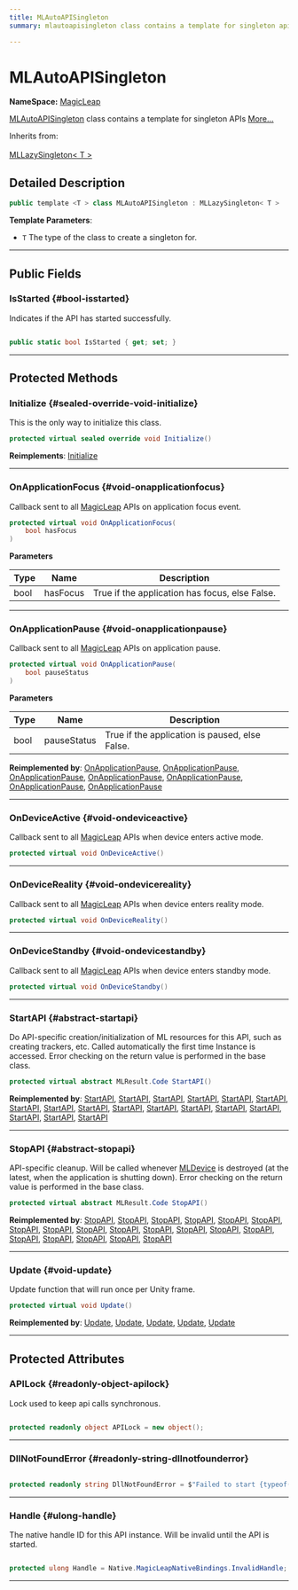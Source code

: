 ```yaml
---
title: MLAutoAPISingleton
summary: mlautoapisingleton class contains a template for singleton apis 

---
```


# MLAutoAPISingleton



**NameSpace:** 
[MagicLeap](/versioned_docs/version-31-Aug-2023/unity-api/api/UnityEngine.XR.MagicLeap/UnityEngine.XR.MagicLeap.md) 


[MLAutoAPISingleton](/versioned_docs/version-31-Aug-2023/unity-api/api/UnityEngine.XR.MagicLeap/UnityEngine.XR.MagicLeap.MLAutoAPISingleton.md) class contains a template for singleton APIs   [More...](#detailed-description)  


Inherits from: <br></br>[MLLazySingleton< T >](/versioned_docs/version-31-Aug-2023/unity-api/api/UnityEngine.XR.MagicLeap/UnityEngine.XR.MagicLeap.MLLazySingleton.md)



## Detailed Description

```csharp
public template <T > class MLAutoAPISingleton : MLLazySingleton< T > 
```


**Template Parameters**: 

  * `T` The type of the class to create a singleton for. 






-----------



## Public Fields

### IsStarted {#bool-isstarted}

Indicates if the API has started successfully. 

```csharp

public static bool IsStarted { get; set; }

```






-----------

## Protected Methods

### Initialize {#sealed-override-void-initialize}

This is the only way to initialize this class. 

```csharp
protected virtual sealed override void Initialize()
```




**Reimplements**: [Initialize](/versioned_docs/version-31-Aug-2023/unity-api/api/UnityEngine.XR.MagicLeap/UnityEngine.XR.MagicLeap.MLLazySingleton.md#void-initialize)



-----------

### OnApplicationFocus {#void-onapplicationfocus}

Callback sent to all [MagicLeap](/versioned_docs/version-31-Aug-2023/unity-api/api/UnityEngine.XR.MagicLeap/UnityEngine.XR.MagicLeap.md) APIs on application focus event. 

```csharp
protected virtual void OnApplicationFocus(
    bool hasFocus
)
```


**Parameters**

| Type | Name  | Description  | 
|--|--|--|
| bool |hasFocus|True if the application has focus, else False. |






-----------

### OnApplicationPause {#void-onapplicationpause}

Callback sent to all [MagicLeap](/versioned_docs/version-31-Aug-2023/unity-api/api/UnityEngine.XR.MagicLeap/UnityEngine.XR.MagicLeap.md) APIs on application pause. 

```csharp
protected virtual void OnApplicationPause(
    bool pauseStatus
)
```


**Parameters**

| Type | Name  | Description  | 
|--|--|--|
| bool |pauseStatus|True if the application is paused, else False. |




**Reimplemented by**: [OnApplicationPause](/versioned_docs/version-31-Aug-2023/unity-api/api/UnityEngine.XR.MagicLeap/MLVoice/UnityEngine.XR.MagicLeap.MLVoice.md#override-void-onapplicationpause), [OnApplicationPause](/versioned_docs/version-31-Aug-2023/unity-api/api/UnityEngine.XR.MagicLeap/MLEyeCalibration/UnityEngine.XR.MagicLeap.MLEyeCalibration.md#override-void-onapplicationpause), [OnApplicationPause](/versioned_docs/version-31-Aug-2023/unity-api/api/UnityEngine.XR.MagicLeap/MLHeadsetFit/UnityEngine.XR.MagicLeap.MLHeadsetFit.md#override-void-onapplicationpause), [OnApplicationPause](/versioned_docs/version-31-Aug-2023/unity-api/api/UnityEngine.XR.MagicLeap/MLCVCamera/UnityEngine.XR.MagicLeap.MLCVCamera.md#override-void-onapplicationpause), [OnApplicationPause](/versioned_docs/version-31-Aug-2023/unity-api/api/UnityEngine.XR.MagicLeap/MLMarkerTracker/UnityEngine.XR.MagicLeap.MLMarkerTracker.md#override-void-onapplicationpause), [OnApplicationPause](/versioned_docs/version-31-Aug-2023/unity-api/api/UnityEngine.XR.MagicLeap/MLWorldCamera/UnityEngine.XR.MagicLeap.MLWorldCamera.md#override-void-onapplicationpause), [OnApplicationPause](/versioned_docs/version-31-Aug-2023/unity-api/api/UnityEngine.XR.MagicLeap/MLDepthCamera/UnityEngine.XR.MagicLeap.MLDepthCamera.md#override-void-onapplicationpause)



-----------

### OnDeviceActive {#void-ondeviceactive}

Callback sent to all [MagicLeap](/versioned_docs/version-31-Aug-2023/unity-api/api/UnityEngine.XR.MagicLeap/UnityEngine.XR.MagicLeap.md) APIs when device enters active mode. 

```csharp
protected virtual void OnDeviceActive()
```






-----------

### OnDeviceReality {#void-ondevicereality}

Callback sent to all [MagicLeap](/versioned_docs/version-31-Aug-2023/unity-api/api/UnityEngine.XR.MagicLeap/UnityEngine.XR.MagicLeap.md) APIs when device enters reality mode. 

```csharp
protected virtual void OnDeviceReality()
```






-----------

### OnDeviceStandby {#void-ondevicestandby}

Callback sent to all [MagicLeap](/versioned_docs/version-31-Aug-2023/unity-api/api/UnityEngine.XR.MagicLeap/UnityEngine.XR.MagicLeap.md) APIs when device enters standby mode. 

```csharp
protected virtual void OnDeviceStandby()
```






-----------

### StartAPI {#abstract-startapi}

Do API-specific creation/initialization of ML resources for this API, such as creating trackers, etc. Called automatically the first time  Instance  is accessed. Error checking on the return value is performed in the base class. 

```csharp
protected virtual abstract MLResult.Code StartAPI()
```




**Reimplemented by**: [StartAPI](/versioned_docs/version-31-Aug-2023/unity-api/api/UnityEngine.XR.MagicLeap/MLPowerManager/UnityEngine.XR.MagicLeap.MLPowerManager.md#override-startapi), [StartAPI](/versioned_docs/version-31-Aug-2023/unity-api/api/UnityEngine.XR.MagicLeap/MLNotifications/UnityEngine.XR.MagicLeap.MLNotifications.md#override-startapi), [StartAPI](/versioned_docs/version-31-Aug-2023/unity-api/api/UnityEngine.XR.MagicLeap/MLGazeRecognition/UnityEngine.XR.MagicLeap.MLGazeRecognition.md#override-startapi), [StartAPI](/versioned_docs/version-31-Aug-2023/unity-api/api/UnityEngine.XR.MagicLeap/MLEyeCamera/UnityEngine.XR.MagicLeap.MLEyeCamera.md#override-startapi), [StartAPI](/versioned_docs/version-31-Aug-2023/unity-api/api/UnityEngine.XR.MagicLeap/MLSpace/UnityEngine.XR.MagicLeap.MLSpace.md#override-startapi), [StartAPI](/versioned_docs/version-31-Aug-2023/unity-api/api/UnityEngine.XR.MagicLeap/MLCVCamera/UnityEngine.XR.MagicLeap.MLCVCamera.md#override-startapi), [StartAPI](/versioned_docs/version-31-Aug-2023/unity-api/api/UnityEngine.XR.MagicLeap/MLEyeCalibration/UnityEngine.XR.MagicLeap.MLEyeCalibration.md#override-startapi), [StartAPI](/versioned_docs/version-31-Aug-2023/unity-api/api/UnityEngine.XR.MagicLeap/MLPermissions/UnityEngine.XR.MagicLeap.MLPermissions.md#override-startapi), [StartAPI](/versioned_docs/version-31-Aug-2023/unity-api/api/UnityEngine.XR.MagicLeap/MLHeadsetFit/UnityEngine.XR.MagicLeap.MLHeadsetFit.md#override-startapi), [StartAPI](/versioned_docs/version-31-Aug-2023/unity-api/api/UnityEngine.XR.MagicLeap/MLOcclusion/UnityEngine.XR.MagicLeap.MLOcclusion.md#override-startapi), [StartAPI](/versioned_docs/version-31-Aug-2023/unity-api/api/UnityEngine.XR.MagicLeap/MLAnchors/UnityEngine.XR.MagicLeap.MLAnchors.md#override-startapi), [StartAPI](/versioned_docs/version-31-Aug-2023/unity-api/api/UnityEngine.XR.MagicLeap/MLWorldCamera/UnityEngine.XR.MagicLeap.MLWorldCamera.md#override-startapi), [StartAPI](/versioned_docs/version-31-Aug-2023/unity-api/api/UnityEngine.XR.MagicLeap/MLWebRTC/UnityEngine.XR.MagicLeap.MLWebRTC.md#override-startapi), [StartAPI](/versioned_docs/version-31-Aug-2023/unity-api/api/UnityEngine.XR.MagicLeap/MLMarkerTracker/UnityEngine.XR.MagicLeap.MLMarkerTracker.md#override-startapi), [StartAPI](/versioned_docs/version-31-Aug-2023/unity-api/api/UnityEngine.XR.MagicLeap/MLFacialExpression/UnityEngine.XR.MagicLeap.MLFacialExpression.md#override-startapi), [StartAPI](/versioned_docs/version-31-Aug-2023/unity-api/api/UnityEngine.XR.MagicLeap/MLVoice/UnityEngine.XR.MagicLeap.MLVoice.md#override-startapi), [StartAPI](/versioned_docs/version-31-Aug-2023/unity-api/api/UnityEngine.XR.MagicLeap/MLDepthCamera/UnityEngine.XR.MagicLeap.MLDepthCamera.md#override-startapi)



-----------

### StopAPI {#abstract-stopapi}

API-specific cleanup. Will be called whenever [MLDevice](/versioned_docs/version-31-Aug-2023/unity-api/api/UnityEngine.XR.MagicLeap/UnityEngine.XR.MagicLeap.MLDevice.md) is destroyed (at the latest, when the application is shutting down). Error checking on the return value is performed in the base class. 

```csharp
protected virtual abstract MLResult.Code StopAPI()
```




**Reimplemented by**: [StopAPI](/versioned_docs/version-31-Aug-2023/unity-api/api/UnityEngine.XR.MagicLeap/MLPowerManager/UnityEngine.XR.MagicLeap.MLPowerManager.md#override-stopapi), [StopAPI](/versioned_docs/version-31-Aug-2023/unity-api/api/UnityEngine.XR.MagicLeap/MLNotifications/UnityEngine.XR.MagicLeap.MLNotifications.md#override-stopapi), [StopAPI](/versioned_docs/version-31-Aug-2023/unity-api/api/UnityEngine.XR.MagicLeap/MLSpace/UnityEngine.XR.MagicLeap.MLSpace.md#override-stopapi), [StopAPI](/versioned_docs/version-31-Aug-2023/unity-api/api/UnityEngine.XR.MagicLeap/MLEyeCamera/UnityEngine.XR.MagicLeap.MLEyeCamera.md#override-stopapi), [StopAPI](/versioned_docs/version-31-Aug-2023/unity-api/api/UnityEngine.XR.MagicLeap/MLGazeRecognition/UnityEngine.XR.MagicLeap.MLGazeRecognition.md#override-stopapi), [StopAPI](/versioned_docs/version-31-Aug-2023/unity-api/api/UnityEngine.XR.MagicLeap/MLWebRTC/UnityEngine.XR.MagicLeap.MLWebRTC.md#override-stopapi), [StopAPI](/versioned_docs/version-31-Aug-2023/unity-api/api/UnityEngine.XR.MagicLeap/MLEyeCalibration/UnityEngine.XR.MagicLeap.MLEyeCalibration.md#override-stopapi), [StopAPI](/versioned_docs/version-31-Aug-2023/unity-api/api/UnityEngine.XR.MagicLeap/MLCVCamera/UnityEngine.XR.MagicLeap.MLCVCamera.md#override-stopapi), [StopAPI](/versioned_docs/version-31-Aug-2023/unity-api/api/UnityEngine.XR.MagicLeap/MLPermissions/UnityEngine.XR.MagicLeap.MLPermissions.md#override-stopapi), [StopAPI](/versioned_docs/version-31-Aug-2023/unity-api/api/UnityEngine.XR.MagicLeap/MLOcclusion/UnityEngine.XR.MagicLeap.MLOcclusion.md#override-stopapi), [StopAPI](/versioned_docs/version-31-Aug-2023/unity-api/api/UnityEngine.XR.MagicLeap/MLHeadsetFit/UnityEngine.XR.MagicLeap.MLHeadsetFit.md#override-stopapi), [StopAPI](/versioned_docs/version-31-Aug-2023/unity-api/api/UnityEngine.XR.MagicLeap/MLWorldCamera/UnityEngine.XR.MagicLeap.MLWorldCamera.md#override-stopapi), [StopAPI](/versioned_docs/version-31-Aug-2023/unity-api/api/UnityEngine.XR.MagicLeap/MLAnchors/UnityEngine.XR.MagicLeap.MLAnchors.md#override-stopapi), [StopAPI](/versioned_docs/version-31-Aug-2023/unity-api/api/UnityEngine.XR.MagicLeap/MLMarkerTracker/UnityEngine.XR.MagicLeap.MLMarkerTracker.md#override-stopapi), [StopAPI](/versioned_docs/version-31-Aug-2023/unity-api/api/UnityEngine.XR.MagicLeap/MLAudioInput/UnityEngine.XR.MagicLeap.MLAudioInput.md#override-stopapi), [StopAPI](/versioned_docs/version-31-Aug-2023/unity-api/api/UnityEngine.XR.MagicLeap/MLFacialExpression/UnityEngine.XR.MagicLeap.MLFacialExpression.md#override-stopapi), [StopAPI](/versioned_docs/version-31-Aug-2023/unity-api/api/UnityEngine.XR.MagicLeap/MLVoice/UnityEngine.XR.MagicLeap.MLVoice.md#override-stopapi), [StopAPI](/versioned_docs/version-31-Aug-2023/unity-api/api/UnityEngine.XR.MagicLeap/MLAudioOutput/UnityEngine.XR.MagicLeap.MLAudioOutput.md#override-stopapi), [StopAPI](/versioned_docs/version-31-Aug-2023/unity-api/api/UnityEngine.XR.MagicLeap/MLDepthCamera/UnityEngine.XR.MagicLeap.MLDepthCamera.md#override-stopapi)



-----------

### Update {#void-update}

Update function that will run once per Unity frame. 

```csharp
protected virtual void Update()
```




**Reimplemented by**: [Update](/versioned_docs/version-31-Aug-2023/unity-api/api/UnityEngine.XR.MagicLeap/MLPermissions/UnityEngine.XR.MagicLeap.MLPermissions.md#override-void-update), [Update](/versioned_docs/version-31-Aug-2023/unity-api/api/UnityEngine.XR.MagicLeap/MLWebRTC/UnityEngine.XR.MagicLeap.MLWebRTC.md#override-void-update), [Update](/versioned_docs/version-31-Aug-2023/unity-api/api/UnityEngine.XR.MagicLeap/MLMarkerTracker/UnityEngine.XR.MagicLeap.MLMarkerTracker.md#override-void-update), [Update](/versioned_docs/version-31-Aug-2023/unity-api/api/UnityEngine.XR.MagicLeap/MLAudioInput/UnityEngine.XR.MagicLeap.MLAudioInput.md#override-void-update), [Update](/versioned_docs/version-31-Aug-2023/unity-api/api/UnityEngine.XR.MagicLeap/MLAudioOutput/UnityEngine.XR.MagicLeap.MLAudioOutput.md#override-void-update)



-----------

## Protected Attributes

### APILock {#readonly-object-apilock}

Lock used to keep api calls synchronous. 

```csharp

protected readonly object APILock = new object();

```






-----------

### DllNotFoundError {#readonly-string-dllnotfounderror}

```csharp

protected readonly string DllNotFoundError = $"Failed to start {typeof(T).Name} API. This API is only available on device or when running inside the Unity editor with Magic Leap App Simulator enabled.";

```






-----------

### Handle {#ulong-handle}

The native handle ID for this API instance. Will be invalid until the API is started. 

```csharp

protected ulong Handle = Native.MagicLeapNativeBindings.InvalidHandle;

```






-----------


